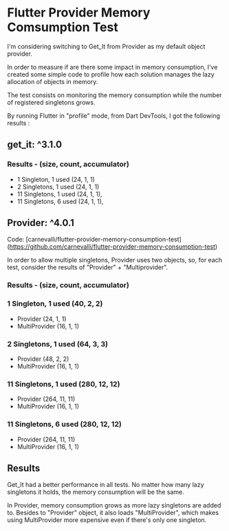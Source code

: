 # Flutter Provider Memory Comsumption Test

I'm considering switching to Get_It from Provider as my default object provider.

In order to measure if are there some impact in memory consumption, I've created some simple code to profile how each solution manages the lazy allocation of objects in memory.

The test consists on monitoring the memory consumption while the number of registered singletons grows.

By running Flutter in "profile" mode, from Dart DevTools, I got the following results :

## get_it: ^3.1.0

### Results - (size, count, accumulator)
- 1 Singleton, 1 used (24, 1, 1)
- 2 Singletons, 1 used (24, 1, 1)
- 11 Singletons, 1 used (24, 1, 1),
- 11 Singletons, 6 used (24, 1, 1),

## Provider: ^4.0.1

Code: [carnevalli/flutter-provider-memory-consumption-test] (https://github.com/carnevalli/flutter-provider-memory-consumption-test)

In order to allow multiple singletons, Provider uses two objects, so, for each test, consider the results of "Provider" + "Multiprovider".

### Results - (size, count, accumulator)

### 1 Singleton, 1 used  (40, 2, 2)
- 	Provider (24, 1, 1)
- 	MultiProvider (16, 1, 1)

### 2 Singletons, 1 used (64, 3, 3)
- 	Provider (48, 2, 2)
- 	MultiProvider (16, 1, 1)

### 11 Singletons, 1 used (280, 12, 12)
- 	Provider (264, 11, 11)
- 	MultiProvider (16, 1, 1)

### 11 Singletons, 6 used (280, 12, 12)
- 	Provider (264, 11, 11)
- 	MultiProvider (16, 1, 1)

## Results

Get_It had a better performance in all tests. No matter how many lazy singletons it holds, the memory consumption will be the same.

In Provider, memory consumption grows as more lazy singletons are added to. Besides to "Provider" object, it also loads "MultiProvider", which makes using MultiProvider more expensive even if there's only one singleton.